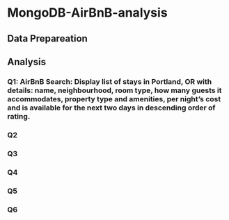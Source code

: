 # MongoDB-AirBnB-analysis

## Data Prepareation
## Analysis

### Q1: AirBnB Search: Display list of stays in Portland, OR with details: name, neighbourhood, room type, how many guests it accommodates, property type and amenities, per night’s cost and is available for the next two days in descending order of rating. 

### Q2

### Q3

### Q4

### Q5

### Q6
